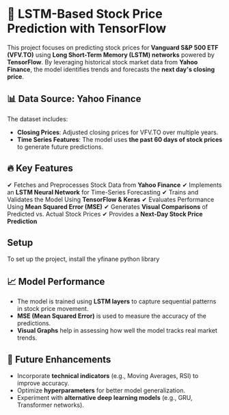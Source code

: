 # 🚀 LSTM-Based Stock Price Prediction with TensorFlow

This project focuses on predicting stock prices for **Vanguard S&P 500 ETF (VFV.TO)** using **Long Short-Term Memory (LSTM) networks** powered by **TensorFlow**. By leveraging historical stock market data from **Yahoo Finance**, the model identifies trends and forecasts the **next day's closing price**.

## 📊 Data Source: Yahoo Finance
The dataset includes:
- **Closing Prices**: Adjusted closing prices for VFV.TO over multiple years.
- **Time Series Features**: The model uses **the past 60 days of stock prices** to generate future predictions.

## 🔥 Key Features
✔ Fetches and Preprocesses Stock Data from **Yahoo Finance**
✔ Implements an **LSTM Neural Network** for Time-Series Forecasting
✔ Trains and Validates the Model Using **TensorFlow & Keras**
✔ Evaluates Performance Using **Mean Squared Error (MSE)**
✔ Generates **Visual Comparisons** of Predicted vs. Actual Stock Prices
✔ Provides a **Next-Day Stock Price Prediction**

## Setup
To set up the project, install the yfinane python library


## 📈 Model Performance
- The model is trained using **LSTM layers** to capture sequential patterns in stock price movement.
- **MSE (Mean Squared Error)** is used to measure the accuracy of the predictions.
- **Visual Graphs** help in assessing how well the model tracks real market trends.

## 🔮 Future Enhancements
- Incorporate **technical indicators** (e.g., Moving Averages, RSI) to improve accuracy.
- Optimize **hyperparameters** for better model generalization.
- Experiment with **alternative deep learning models** (e.g., GRU, Transformer networks).
